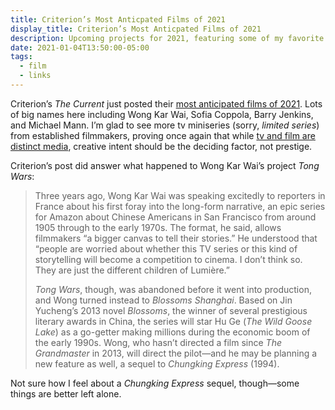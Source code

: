 ```yaml
---
title: Criterion’s Most Anticpated Films of 2021
display_title: Criterion’s Most Anticpated Films of 2021
description: Upcoming projects for 2021, featuring some of my favorite filmmakers.
date: 2021-01-04T13:50:00-05:00
tags:
  - film
  - links
---
```


Criterion’s *The Current* just posted their [most anticipated films of 2021](https://www.criterion.com/current/posts/7230-the-most-anticipated-films-of-2021). Lots of big names here including Wong Kar Wai, Sofia Coppola, Barry Jenkins, and Michael Mann. I’m glad to see more tv miniseries (sorry, *limited series*) from established filmmakers, proving once again that while [tv and film are distinct media](https://www.vulture.com/article/small-axe-and-the-movie-vs-tv-debate-that-wont-die.html), creative intent should be the deciding factor, not prestige.

Criterion’s post did answer what happened to Wong Kar Wai’s project *Tong Wars*:

> Three years ago, Wong Kar Wai was speaking excitedly to reporters in France about his first foray into the long-form narrative, an epic series for Amazon about Chinese Americans in San Francisco from around 1905 through to the early 1970s. The format, he said, allows filmmakers “a bigger canvas to tell their stories.” He understood that “people are worried about whether this TV series or this kind of storytelling will become a competition to cinema. I don’t think so. They are just the different children of Lumière.”
>
> *Tong Wars*, though, was abandoned before it went into production, and Wong turned instead to *Blossoms Shanghai*. Based on Jin Yucheng’s 2013 novel *Blossoms*, the winner of several prestigious literary awards in China, the series will star Hu Ge (*The Wild Goose Lake*) as a go-getter making millions during the economic boom of the early 1990s. Wong, who hasn’t directed a film since *The Grandmaster* in 2013, will direct the pilot—and he may be planning a new feature as well, a sequel to *Chungking Express* (1994).

Not sure how I feel about a *Chungking Express* sequel, though—some things are better left alone.